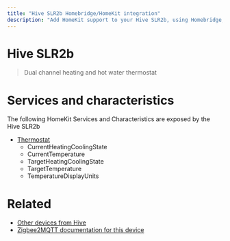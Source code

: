 ```yaml
---
title: "Hive SLR2b Homebridge/HomeKit integration"
description: "Add HomeKit support to your Hive SLR2b, using Homebridge, Zigbee2MQTT and homebridge-z2m."
---
```

<!---
This file has been GENERATED using src/docgen/docgen.ts
DO NOT EDIT THIS FILE MANUALLY!
-->
# Hive SLR2b
> Dual channel heating and hot water thermostat


# Services and characteristics
The following HomeKit Services and Characteristics are exposed by
the Hive SLR2b

* [Thermostat](../../climate.md)
  * CurrentHeatingCoolingState
  * CurrentTemperature
  * TargetHeatingCoolingState
  * TargetTemperature
  * TemperatureDisplayUnits


# Related
* [Other devices from Hive](../index.md#hive)
* [Zigbee2MQTT documentation for this device](https://www.zigbee2mqtt.io/devices/SLR2b.html)